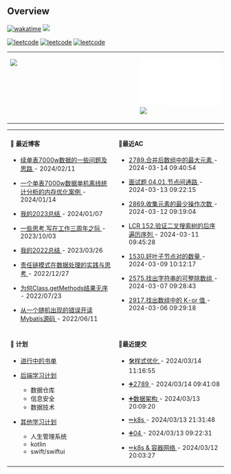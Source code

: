 
## Overview

[![wakatime](https://wakatime.com/badge/user/78591c59-95d5-4479-b2fc-988c35f31d59.svg)](https://wakatime.com/@78591c59-95d5-4479-b2fc-988c35f31d59) ![](https://gpvc.arturio.dev/0xcaffebabe)

[![leetcode](https://leetcode-badge.ismy.wang/ranking)](https://leetcode.cn/u/0xcaffebabe/) [![leetcode](https://leetcode-badge.ismy.wang/solved)](https://leetcode.cn/u/0xcaffebabe/) [![leetcode](https://leetcode-badge.ismy.wang/ac)](https://leetcode.cn/u/0xcaffebabe/)

<table border="0">
  <tr border="0">

  <td valign="top" width="60%">

  ![](https://github-readme-stats.vercel.app/api/wakatime?username=0xcaffebabe&layout=compact&langs_count=12&theme=dark&range=all_time)

  </td>

  <td valign="top" width="40%">

  ![](https://raw.githubusercontent.com/0xcaffebabe/github-stats/master/generated/overview.svg)
  ![](https://github-profile-summary-cards.vercel.app/api/cards/productive-time?username=0xcaffebabe&theme=github_dark&utcOffset=8)

  </td>
  </tr>

</table>

<table>

<tr>
<td valign="top" width="50%">

#### 📖 最近博客


* <a href="https://0xcaffebabe.github.io/%E5%A4%A7%E6%95%B0%E6%8D%AE/2024/02/11/%E7%BB%AD%E5%8D%95%E8%A1%A87000w%E6%95%B0%E6%8D%AE%E7%9A%84%E4%B8%80%E4%BA%9B%E9%97%AE%E9%A2%98%E5%8F%8A%E6%80%9D%E8%B7%AF.html" target="_blank"> 续单表7000w数据的一些问题及思路 </a> - 2024/02/11 

    
* <a href="https://0xcaffebabe.github.io/%E5%A4%A7%E6%95%B0%E6%8D%AE/2024/01/14/%E4%B8%80%E4%B8%AA%E5%8D%95%E8%A1%A87000w%E6%95%B0%E6%8D%AE%E5%8D%95%E6%9C%BA%E7%A6%BB%E7%BA%BF%E7%BB%9F%E8%AE%A1%E5%88%86%E6%9E%90%E7%9A%84%E5%86%85%E5%AD%98%E4%BC%98%E5%8C%96%E6%A1%88%E4%BE%8B.html" target="_blank"> 一个单表7000w数据单机离线统计分析的内存优化案例 </a> - 2024/01/14 

    
* <a href="https://0xcaffebabe.github.io/%E4%BA%BA%E7%94%9F/2024/01/07/%E6%88%91%E7%9A%842023%E6%80%BB%E7%BB%93.html" target="_blank"> 我的2023总结 </a> - 2024/01/07 

    
* <a href="https://0xcaffebabe.github.io/%E4%BA%BA%E7%94%9F/2023/10/03/%E4%B8%80%E4%BA%9B%E6%80%9D%E8%80%83,%E5%86%99%E5%9C%A8%E5%B7%A5%E4%BD%9C%E4%B8%89%E5%91%A8%E5%B9%B4%E4%B9%8B%E9%99%85.html" target="_blank"> 一些思考,写在工作三周年之际 </a> - 2023/10/03 

    
* <a href="https://0xcaffebabe.github.io/%E4%BA%BA%E7%94%9F/2023/03/26/%E6%88%91%E7%9A%842022%E6%80%BB%E7%BB%93.html" target="_blank"> 我的2022总结 </a> - 2023/03/26 

    
* <a href="https://0xcaffebabe.github.io/%E8%AE%BE%E8%AE%A1%E6%A8%A1%E5%BC%8F/2022/12/27/%E8%B4%A3%E4%BB%BB%E9%93%BE%E6%A8%A1%E5%BC%8F%E5%9C%A8%E6%95%B0%E6%8D%AE%E5%A4%84%E7%90%86%E7%9A%84%E5%AE%9E%E8%B7%B5%E4%B8%8E%E6%80%9D%E8%80%83.html" target="_blank"> 责任链模式在数据处理的实践与思考 </a> - 2022/12/27 

    
* <a href="https://0xcaffebabe.github.io/jvm/2022/07/23/%E4%B8%BA%E4%BD%95Class.getMethods%E7%BB%93%E6%9E%9C%E6%97%A0%E5%BA%8F.html" target="_blank"> 为何Class.getMethods结果无序 </a> - 2022/07/23 

    
* <a href="https://0xcaffebabe.github.io/java/2022/06/11/%E4%BB%8E%E4%B8%80%E4%B8%AA%E9%9A%8F%E6%9C%BA%E5%87%BA%E7%8E%B0%E7%9A%84%E9%94%99%E8%AF%AF%E5%BC%80%E8%AF%BBMybatis%E6%BA%90%E7%A0%81.html" target="_blank"> 从一个随机出现的错误开读Mybatis源码 </a> - 2022/06/11 

        

</td>

<td valign="top" width="50%">

#### 🔋最近AC


  * <a href="https://leetcode.cn/submissions/detail/511642022" target="_blank"> 2789.合并后数组中的最大元素 </a> - 2024-03-14 09:40:54 

    
  * <a href="https://leetcode.cn/submissions/detail/511164791" target="_blank"> 面试题 04.01.节点间通路 </a> - 2024-03-13 09:22:15 

    
  * <a href="https://leetcode.cn/submissions/detail/510684197" target="_blank"> 2869.收集元素的最少操作次数 </a> - 2024-03-12 09:19:04 

    
  * <a href="https://leetcode.cn/submissions/detail/510246774" target="_blank"> LCR 152.验证二叉搜索树的后序遍历序列 </a> - 2024-03-11 09:45:28 

    
  * <a href="https://leetcode.cn/submissions/detail/509477885" target="_blank"> 1530.好叶子节点对的数量 </a> - 2024-03-09 10:12:17 

    
  * <a href="https://leetcode.cn/submissions/detail/508630050" target="_blank"> 2575.找出字符串的可整除数组 </a> - 2024-03-07 09:28:43 

    
  * <a href="https://leetcode.cn/submissions/detail/508178558" target="_blank"> 2917.找出数组中的 K-or 值 </a> - 2024-03-06 09:29:18 

    

</td>

</tr>

<tr>

<td valign="top" width="50%">

#### 📝 计划

- [进行中的书单](https://github.com/users/0xcaffebabe/projects/4)


- [后端学习计划](https://github.com/users/0xcaffebabe/projects/1)
  - 数据仓库
  - 信息安全
  - 数据技术


- [其他学习计划](https://github.com/users/0xcaffebabe/projects/3)
  - 人生管理系统
  - kotlin
  - swift/swiftui


<td>

#### 🌴最近提交


  * <a href="https://github.com/0xcaffebabe/note/commit/edd31ed41629c548327ab1093d7333e8235f2da8" target="_blank"> 🛠样式优化 </a> - 2024/03/14 11:16:55 

    
  * <a href="https://github.com/0xcaffebabe/leetcode/commit/9d5f9a7b4329c918a73a015d865adc4602d2665f" target="_blank"> ➕2789 </a> - 2024/03/14 09:41:08 

    
  * <a href="https://github.com/0xcaffebabe/note/commit/13bcc23ee0e52466a751df6f2785f2bb7100cb95" target="_blank"> ➕数据架构 </a> - 2024/03/13 20:09:20 

    
  * <a href="https://github.com/0xcaffebabe/note/commit/42232c8d5a5a7747fac2482872b948ba448ee2ea" target="_blank"> ✏k8s </a> - 2024/03/13 21:31:48 

    
  * <a href="https://github.com/0xcaffebabe/leetcode/commit/93597a2726039afda070ddfc6bc39eac9b675f31" target="_blank"> ➕04 </a> - 2024/03/13 09:22:31 

    
  * <a href="https://github.com/0xcaffebabe/note/commit/a4f9529e07f942f438aa6875d64a7bfc453afb84" target="_blank"> ✏k8s & 容器网络 </a> - 2024/03/12 20:03:27 

    

</td>

</tr>

</table>

